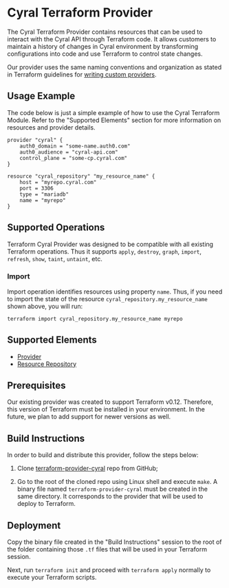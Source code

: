 
# Cyral Terraform Provider

The Cyral Terraform Provider contains resources that can be used to interact with the Cyral API through Terraform code. It allows customers to maintain a history of changes in Cyral environment by transforming configurations into code and use Terraform to control state changes.

Our provider uses the same naming conventions and organization as stated in Terraform guidelines for [writing custom providers](https://www.terraform.io/docs/extend/writing-custom-providers.html).

## Usage Example

The code below is just a simple example of how to use the Cyral Terraform Module. Refer to the "Supported Elements" section for more information on resources and provider details.

```hcl
provider "cyral" {
    auth0_domain = "some-name.auth0.com"
    auth0_audience = "cyral-api.com"
    control_plane = "some-cp.cyral.com"
}

resource "cyral_repository" "my_resource_name" {
    host = "myrepo.cyral.com"
    port = 3306
    type = "mariadb"
    name = "myrepo"
}
```

## Supported Operations

Terraform Cyral Provider was designed to be compatible with all existing Terraform operations. Thus it supports `apply`, `destroy`, `graph`, `import`, `refresh`, `show`, `taint`, `untaint`, etc.

### Import

Import operation identifies resources using property `name`. Thus, if you need to import the state of the resource `cyral_repository.my_resource_name` shown above, you will run:

```shell
terraform import cyral_repository.my_resource_name myrepo
```

## Supported Elements

- [Provider](./doc/provider.md)
- [Resource Repository](./doc/resource_repository.md)

## Prerequisites

Our existing provider was created to support Terraform v0.12. Therefore, this version of Terraform must be installed in your environment. In the future, we plan to add support for newer versions as well.

## Build Instructions

In order to build and distribute this provider, follow the steps below:

 1. Clone [terraform-provider-cyral](https://github.com/cyralinc/terraform-provider-cyral) repo from GitHub;

 2. Go to the root of the cloned repo using Linux shell and execute `make`. A binary file named `terraform-provider-cyral` must be created in the same directory. It corresponds to the provider that will be used to deploy to Terraform.

## Deployment

Copy the binary file created in the "Build Instructions" session to the root of the folder containing those `.tf` files that will be used in your Terraform session.

Next, run `terraform init` and proceed with `terraform apply` normally to execute your Terraform scripts.
